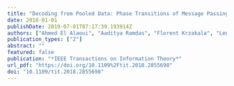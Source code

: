 ```yaml
---
title: "Decoding from Pooled Data: Phase Transitions of Message Passing"
date: 2018-01-01
publishDate: 2019-07-01T07:17:39.193914Z
authors: ["Ahmed El Alaoui", "Aaditya Ramdas", "Florent Krzakala", "Lenka Zdeborova", "Michael I. Jordan"]
publication_types: ["2"]
abstract: ""
featured: false
publication: "*IEEE Transactions on Information Theory*"
url_pdf: "https://doi.org/10.1109%2Ftit.2018.2855698"
doi: "10.1109/tit.2018.2855698"
---
```


